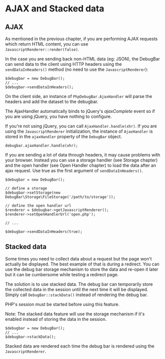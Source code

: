 # AJAX and Stacked data

## AJAX

As mentioned in the previous chapter, if you are performing AJAX requests
which return HTML content, you can use `JavascriptRenderer::render(false)`.

In the case you are sending back non-HTML data (eg: JSON), the DebugBar can
send data to the client using HTTP headers using the `sendDataInHeaders()` method
(no need to use the `JavascriptRenderer`):

    $debugbar = new DebugBar();
    // ...
    $debugbar->sendDataInHeaders();

On the client side, an instance of `PhpDebugBar.AjaxHandler` will
parse the headers and add the dataset to the debugbar.

The AjaxHandler automatically binds to jQuery's *ajaxComplete* event
so if you are using jQuery, you have nothing to configure.

If you're not using jQuery, you can call `AjaxHandler.handle(xhr)`.
If you are using the `JavascriptRenderer` initialization, the instance
of `AjaxHandler` is stored in the `ajaxHandler` property of the `DebugBar` object.

    debugbar.ajaxHandler.handle(xhr);

If you are sending a lot of data through headers, it may cause problems
with your browser. Instead you can use a storage handler (see Storage chapter)
and the open handler (see Open Handler chapter) to load the data after an ajax
request. Use true as the first argument of `sendDataInHeaders()`.

    $debugbar = new DebugBar();

    // define a storage
    $debugbar->setStorage(new DebugBar\Storage\FileStorage('/path/to/storage'));

    // define the open handler url
    $renderer = $debugbar->getJavascriptRenderer();
    $renderer->setOpenHandlerUrl('open.php');

    // ...

    $debugbar->sendDataInHeaders(true);

## Stacked data

Some times you need to collect data about a request but the page won't actually
be displayed. The best example of that is during a redirect. You can use the
debug bar storage mechanism to store the data and re-open it later but it can
be cumbersome while testing a redirect page.

The solution is to use stacked data. The debug bar can temporarily store the
collected data in the session until the next time it will be displayed.
Simply call `DebugBar::stackData()` instead of rendering the debug bar.

PHP's session must be started before using this feature.

Note: The stacked data feature will use the storage mechanism if it's enabled
instead of storing the data in the session.

    $debugbar = new DebugBar();
    // ...
    $debugbar->stackData();

Stacked data are rendered each time the debug bar is rendered using the
`JavascriptRenderer`.
